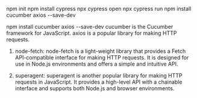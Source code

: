 npm init
npm install cypress
npx cypress open
npx cypress run
npm install cucumber axios --save-dev


npm install cucumber axios --save-dev
cucumber is the Cucumber framework for JavaScript.
axios is a popular library for making HTTP requests.

1. node-fetch: node-fetch is a light-weight library that provides a Fetch API-compatible interface for making HTTP requests. It is designed for use in Node.js environments and offers a simple and intuitive API.

2. superagent: superagent is another popular library for making HTTP requests in JavaScript. It provides a high-level API with a chainable interface and supports both Node.js and browser environments.
